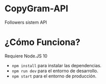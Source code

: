 # CopyGram-API

Followers sistem API

# ¿Cómo Funciona?

Requiere Node.JS 10

- `npm install` para instalar las dependencias.
- `npm run dev` para el entorno de desarrollo.
- `npm start` para el entorno de producción.
